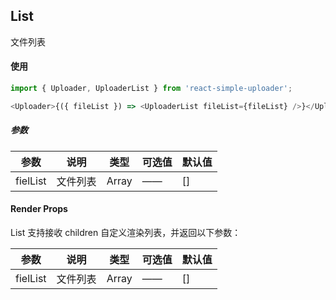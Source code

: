 ## List

文件列表

#### 使用

```ts
import { Uploader, UploaderList } from 'react-simple-uploader';

<Uploader>{({ fileList }) => <UploaderList fileList={fileList} />}</Uploader>;
```

##### 参数

| 参数     | 说明     | 类型  | 可选值 | 默认值 |
| -------- | -------- | ----- | ------ | ------ |
| fielList | 文件列表 | Array | ——     | []     |

#### Render Props

List 支持接收 children 自定义渲染列表，并返回以下参数：

| 参数     | 说明     | 类型  | 可选值 | 默认值 |
| -------- | -------- | ----- | ------ | ------ |
| fielList | 文件列表 | Array | ——     | []     |

